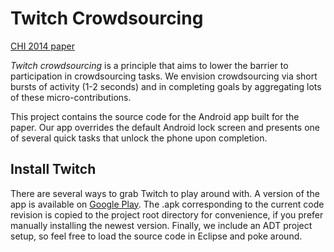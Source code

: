 Twitch Crowdsourcing
====================

[CHI 2014 paper](http://hci.stanford.edu/publications/2014/Twitch/chi14-twitch.pdf)

*Twitch crowdsourcing* is a principle that aims to lower the barrier to participation in crowdsourcing tasks. We envision crowdsourcing via short bursts of activity (1-2 seconds) and in completing goals by aggregating lots of these micro-contributions.

This project contains the source code for the Android app built for the paper. Our app overrides the default Android lock screen and presents one of several quick tasks that unlock the phone upon completion.

Install Twitch
--------------
There are several ways to grab Twitch to play around with. A version of the app is available on [Google Play](https://play.google.com/store/apps/details?id=com.twitch.homescreenlock). The .apk corresponding to the current code revision is copied to the project root directory for convenience, if you prefer manually installing the newest version. Finally, we include an ADT project setup, so feel free to load the source code in Eclipse and poke around.